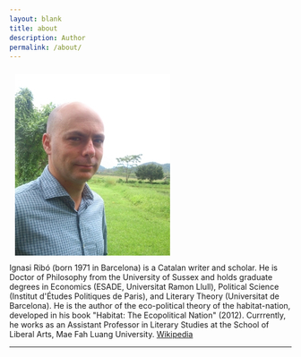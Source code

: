 ```yaml
---
layout: blank
title: about
description: Author
permalink: /about/
---
```


<img class="col one right" src="/assets/img/ignasifoto.jpg" style="margin: 10px">

<br/>
Ignasi Ribó (born 1971 in Barcelona) is a Catalan writer and scholar. He is Doctor of Philosophy from the University of Sussex and holds graduate degrees in Economics (ESADE, Universitat Ramon Llull), Political Science (Institut d'Études Politiques de Paris), and Literary Theory (Universitat de Barcelona). He is the author of the eco-political theory of the habitat-nation, developed in his book "Habitat: The Ecopolitical Nation" (2012). Currrently, he works as an Assistant Professor in Literary Studies at the School of Liberal Arts, Mae Fah Luang University. 
<a href="https://en.wikipedia.org/wiki/Ignasi_Rib%C3%B3" target="_blank">Wikipedia</a>
<br/>
<hr/>
<br/>


<span class="contacticon center">
	<a href="mailto:mail@ignasiribo.com"><i class="fa fa-envelope-square"></i></a>
	<a href="https://www.linkedin.com/in/ignasiribo" target="_blank"><i class="fa fa-linkedin-square"></i></a>
	<a href="https://twitter.com/seliestel" target="_blank"><i class="fa fa-twitter-square"></i></a>
</span>


